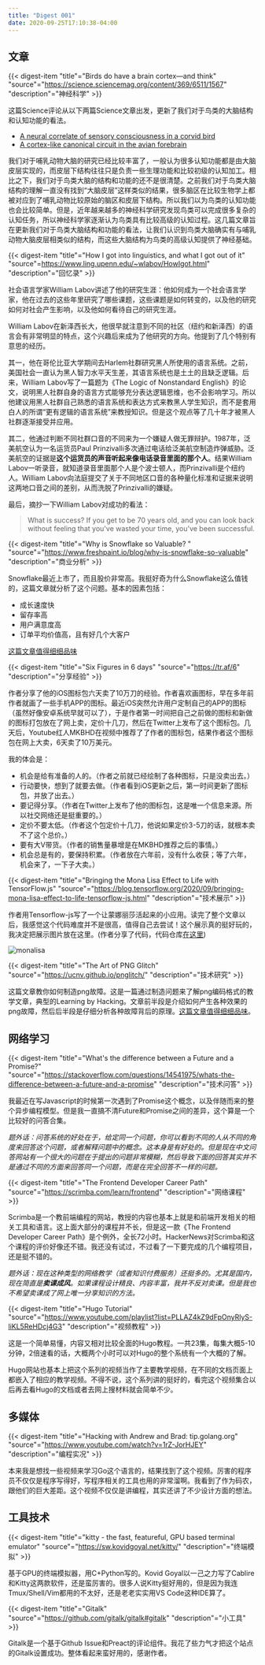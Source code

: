 ```yaml
---
title: "Digest 001"
date: 2020-09-25T17:10:38-04:00
---
```


## 文章

{{< digest-item "title"="Birds do have a brain cortex—and think" "source"="https://science.sciencemag.org/content/369/6511/1567" "description"="神经科学" >}}

这篇Science评论从以下两篇Science文章出发，更新了我们对于鸟类的大脑结构和认知功能的看法。
- [A neural correlate of sensory consciousness in a corvid bird](https://science.sciencemag.org/content/369/6511/1626)
- [A cortex-like canonical circuit in the avian forebrain](https://science.sciencemag.org/content/369/6511/eabc5534)

我们对于哺乳动物大脑的研究已经比较丰富了，一般认为很多认知功能都是由大脑皮层实现的，而皮层下结构往往只是负责一些生理功能和比较初级的认知加工。相比之下，我们对于鸟类大脑的结构和功能的还不是很清楚。之前我们对于鸟类大脑结构的理解一直没有找到“大脑皮层”这样类似的结果，很多脑区在比较生物学上都被对应到了哺乳动物比较原始的脑区和皮层下结构。所以我们以为鸟类的认知功能也会比较简单。但是，近年越来越多的神经科学研究发现鸟类可以完成很多复杂的认知任务，所以神经科学家逐渐认为鸟类具有比较高级的认知过程。这几篇文章旨在更新我们对于鸟类大脑结构和功能的看法，让我们认识到鸟类大脑确实有与哺乳动物大脑皮层相类似的结构，而这些大脑结构为鸟类的高级认知提供了神经基础。

{{< digest-item "title"="How I got into linguistics, and what I got out of it" "source"=https://www.ling.upenn.edu/~wlabov/HowIgot.html" "description"="回忆录" >}}

社会语言学家William Labov讲述了他的研究生涯：他如何成为一个社会语言学家，他在过去的这些年里研究了哪些课题，这些课题是如何转变的，以及他的研究如何对社会产生影响，以及他如何看待自己的研究生涯。

William Labov在新泽西长大，他很早就注意到不同的社区（纽约和新泽西）的语言会有非常明显的特点，这个兴趣后来成为了他研究的方向。他提到了几个特别有意思的经历。

其一，他在哥伦比亚大学期间去Harlem社群研究黑人所使用的语言系统。之前，美国社会一直认为黑人智力水平天生差，其语言系统也是土土的且缺乏逻辑。后来，William Labov写了一篇题为《The Logic of Nonstandard English》的论文，说明黑人社群自身的语言方式能够充分表达逻辑思维，也不会影响学习。所以他建议用黑人社群自己熟悉的语言系统和表达方式来教黑人学生知识，而不是套用白人的所谓“更有逻辑的语言系统”来教授知识。但是这个观点等了几十年才被黑人社群逐渐接受并应用。

其二，他通过判断不同社群口音的不同来为一个嫌疑人做无罪辩护。1987年，泛美航空认为一名运货员Paul Prinzivalli多次通过电话给泛美航空制造炸弹威胁。泛美航空的证据是**这个运货员的声音听起来像电话录音里面的那个人**。结果William Labov一听录音，就知道录音里面那个人是个波士顿人，而Prinzivalli是个纽约人。William Labov向法庭提交了关于不同地区口音的各种量化标准和证据来说明这两地口音之间的差别，从而洗脱了Prinzivalli的嫌疑。

最后，摘抄一下William Labov对成功的看法：

> What is success? If you get to be 70 years old, and you can look back without feeling that you've wasted your time, you've been successful.

{{< digest-item "title"="Why is Snowflake so Valuable? " "source"="https://www.freshpaint.io/blog/why-is-snowflake-so-valuable" "description"="商业分析" >}}

Snowflake最近上市了，而且股价非常高。我挺好奇为什么Snowflake这么值钱的，这篇文章就分析了这个问题。基本的因素包括：
- 成长速度快
- 留存率高
- 用户满意度高
- 订单平均价值高，且有好几个大客户

[这篇文章值得细细品味]()

{{< digest-item "title"="Six Figures in 6 days" "source"="https://tr.af/6" "description"="分享经验" >}}

作者分享了他的iOS图标包六天卖了10万刀的经验。作者喜欢画图标，早在多年前作者就画了一些手机APP的图标。最近iOS突然允许用户定制自己的APP的图标（虽然好像安卓系统早就可以了），于是作者第一时间把自己之前做的图标和新做的图标打包放在了网上卖，定价十几刀，然后在Twitter上发布了这个图标包。几天后，Youtube红人MKBHD在视频中推荐了了作者的图标包，结果作者这个图标包在网上大卖，6天卖了10万美元。

我的体会是：
- 机会是给有准备的人的。（作者之前就已经绘制了各种图标，只是没卖出去。）
- 行动要快，想到了就要去做。（作者看到iOS更新之后，第一时间更新了图标包，并放了出去。）
- 要记得分享。（作者在Twitter上发布了他的图标包，这是唯一个信息来源。所以社交网络还是挺重要的。）
- 定价不要太低。（作者这个包定价十几刀，他说如果定价3-5刀的话，就根本卖不了这个总价。）
- 要有大V带货。（作者的销售量暴增是在MKBHD推荐之后的事情。）
- 机会总是有的，要保持积累。（作者放在六年前，没有什么收获；等了六年，机会来了，一下子大卖。）

{{< digest-item "title"="Bringing the Mona Lisa Effect to Life with TensorFlow.js" "source"="https://blog.tensorflow.org/2020/09/bringing-mona-lisa-effect-to-life-tensorflow-js.html" "description"="技术展示" >}}

作者用Tensorflow-js写了一个让蒙娜丽莎活起来的小应用。读完了整个文章以后，我感觉这个代码难度并不是很高，值得自己去尝试！这个展示真的挺好玩的，我决定把展示图片放在这里。(作者分享了代码，代码仓库[在这里](https://github.com/emilyxxie/mona_lisa_eyes))

![monalisa](/images/monalisa.gif)

{{< digest-item "title"="The Art of PNG Glitch" "source"="https://ucnv.github.io/pnglitch/" "description"="技术研究" >}}

这篇文章教你如何制造png故障。这是一篇通过制造问题来了解png编码格式的教学文章，典型的Learning by Hacking。文章前半段是介绍如何产生各种效果的png故障，然后后半段是仔细分析各种故障背后的原理。[这篇文章值得细细品味]()。

## 网络学习

{{< digest-item "title"="What's the difference between a Future and a Promise?" "source"="https://stackoverflow.com/questions/14541975/whats-the-difference-between-a-future-and-a-promise" "description"="技术问答" >}}

我最近在写Javascript的时候第一次遇到了Promise这个概念，以及伴随而来的整个异步编程模型。但是我一直搞不清Future和Promise之间的差异，这个算是一个比较好的问答合集。

*题外话：问答系统的好处在于，给定同一个问题，你可以看到不同的人从不同的角度来回答这个问题，或者解释问题中的概念。这本身是有好处的。但是现在中文问答网站有一个很大的问题在于提出的问题非常模糊，然后导致下面的回答其实并不是通过不同的方面来回答同一个问题，而是在完全回答不一样的问题。*

{{< digest-item "title"="The Frontend Developer Career Path" "source"="https://scrimba.com/learn/frontend" "description"="网络课程" >}}

Scrimba是一个教前端编程的网站，教授的内容也基本上就是和前端开发相关的相关工具和语言。这上面大部分的课程并不长，但是这一款《The Frontend Developer Career Path》是个例外，全长72小时。HackerNews对Scrimba和这个课程的评价好像还不错。我还没有试过，不过看了一下要完成的几个编程项目，还是挺不错的。

*题外话：现在这种类型的网络教学（或者知识付费服务）还挺多的。尤其是国内，现在简直是**卖课成风**。如果课程设计精良、内容丰富，我并不反对卖课。但是我也不希望卖课成了网上唯一分享知识的方法。*

{{< digest-item "title"="Hugo Tutorial" "source"="https://www.youtube.com/playlist?list=PLLAZ4kZ9dFpOnyRlyS-liKL5ReHDcj4G3" "description"="视频教程" >}}

这是一个简单易懂，内容又相对比较全面的Hugo教程。一共23集，每集大概5-10分钟，2倍速看的话，大概两个小时可以对Hugo的整个系统有一个大概的了解。

Hugo网站也基本上把这个系列的视频当作了主要教学视频，在不同的文档页面上都嵌入了相应的教学视频。不得不说，这个系列讲的挺好的，看完这个视频集合以后再去看Hugo的文档或者去网上搜材料就会简单不少。

## 多媒体

{{< digest-item "title"="Hacking with Andrew and Brad: tip.golang.org" "source"="https://www.youtube.com/watch?v=1rZ-JorHJEY" "description"="编程实况" >}}

本来我是想找一些视频来学习Go这个语言的，结果找到了这个视频。厉害的程序员不仅仅是程序写得好，写程序相关的工具也用的非常溜啊。我看到了作为码农，跟他们的巨大差距。这个视频不仅仅是讲编程，其实还讲了不少设计方面的想法。

## 工具技术

{{< digest-item "title"="kitty - the fast, featureful, GPU based terminal emulator" "source"="https://sw.kovidgoyal.net/kitty/" "description"="终端模拟" >}}

基于GPU的终端模拟器，用C+Python写的。Kovid Goyal以一己之力写了Cablire和Kitty这两款软件，还是蛮厉害的。很多人说Kitty挺好用的，但是因为我连Tmux/Shell/Vim都用的不太好，还是老老实实用VS Code这种IDE算了。

{{< digest-item "title"="Gitalk" "source"="https://github.com/gitalk/gitalk#gitalk" "description"="小工具" >}}

Gitalk是一个基于Github Issue和Preact的评论组件。我花了些力气才把这个站点的Gitalk设置成功。整体看起来蛮好用的，感谢作者。

